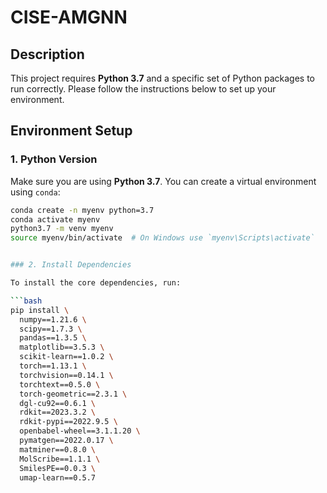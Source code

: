 # CISE-AMGNN
## Description

This project requires **Python 3.7** and a specific set of Python packages to run correctly. Please follow the instructions below to set up your environment.

## Environment Setup

### 1. Python Version

Make sure you are using **Python 3.7**. You can create a virtual environment using `conda`:

```bash
conda create -n myenv python=3.7
conda activate myenv
python3.7 -m venv myenv
source myenv/bin/activate  # On Windows use `myenv\Scripts\activate`


### 2. Install Dependencies

To install the core dependencies, run:

```bash
pip install \
  numpy==1.21.6 \
  scipy==1.7.3 \
  pandas==1.3.5 \
  matplotlib==3.5.3 \
  scikit-learn==1.0.2 \
  torch==1.13.1 \
  torchvision==0.14.1 \
  torchtext==0.5.0 \
  torch-geometric==2.3.1 \
  dgl-cu92==0.6.1 \
  rdkit==2023.3.2 \
  rdkit-pypi==2022.9.5 \
  openbabel-wheel==3.1.1.20 \
  pymatgen==2022.0.17 \
  matminer==0.8.0 \
  MolScribe==1.1.1 \
  SmilesPE==0.0.3 \
  umap-learn==0.5.7

